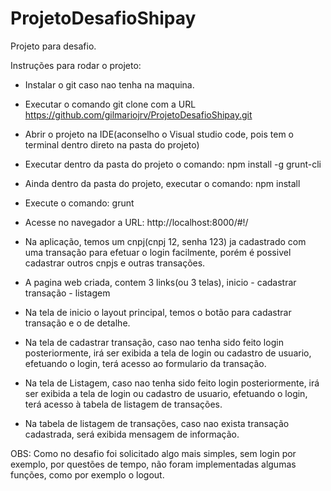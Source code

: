 # ProjetoDesafioShipay
Projeto para desafio.


Instruções para rodar o projeto:

- Instalar o git caso nao tenha na maquina.
- Executar o comando git clone com a URL https://github.com/gilmariojrv/ProjetoDesafioShipay.git
- Abrir o projeto na IDE(aconselho o Visual studio code, pois tem o terminal dentro direto na pasta do projeto)
- Executar dentro da pasta do projeto o comando: npm install -g grunt-cli
- Ainda dentro da pasta do projeto, executar o comando: npm install
- Execute o comando: grunt
- Acesse no navegador a URL: http://localhost:8000/#!/

- Na aplicação, temos um cnpj(cnpj 12, senha 123) ja cadastrado com uma transação para efetuar o login facilmente, porém é possivel cadastrar outros cnpjs e outras transações.
- A pagina web criada, contem 3 links(ou 3 telas), inicio - cadastrar transação - listagem
- Na tela de inicio o layout principal, temos o botão para cadastrar transação e o de detalhe.
- Na tela de cadastrar transação, caso nao tenha sido feito login posteriormente, irá ser exibida a tela de login ou cadastro de usuario, efetuando o login, terá acesso ao formulario da transação.
- Na tela de Listagem, caso nao tenha sido feito login posteriormente, irá ser exibida a tela de login ou cadastro de usuario, efetuando o login, terá acesso à tabela de listagem de transações.
- Na tabela de listagem de transações, caso nao exista transação cadastrada, será exibida mensagem de informação.

OBS: Como no desafio foi solicitado algo mais simples, sem login por exemplo, por questões de tempo, não foram implementadas algumas funções, como por exemplo o logout.
